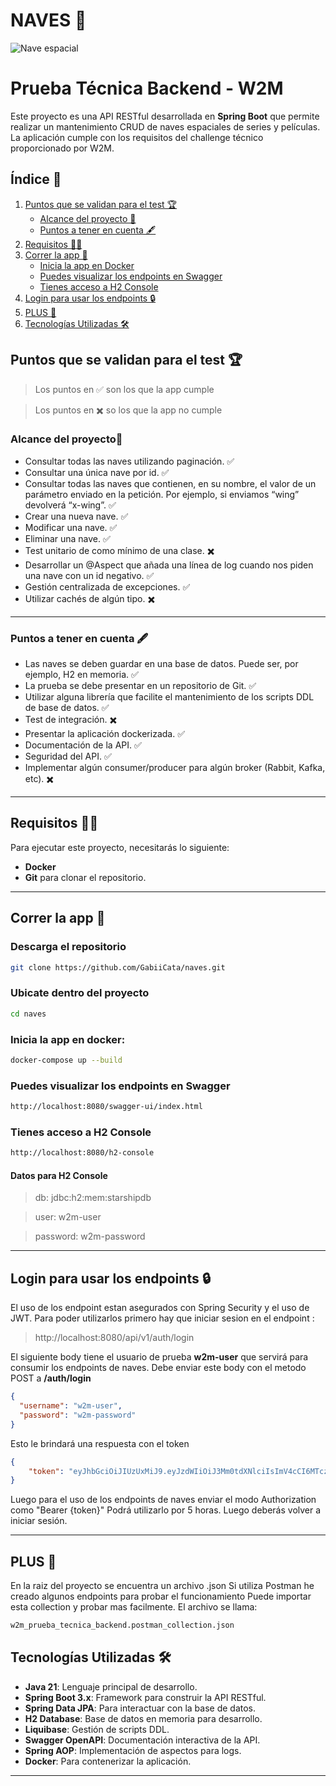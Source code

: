 #  **NAVES 🚀**

![Nave espacial](https://media2.giphy.com/media/v1.Y2lkPTc5MGI3NjExZWdsM3B2YnhjYmF5ZzU0YWY0cnNhcnd1NGl1dXA1dGUzZzNpN3A3YSZlcD12MV9pbnRlcm5hbF9naWZfYnlfaWQmY3Q9cw/sKeCondWadIiyKR4Hq/giphy.gif)

# Prueba Técnica Backend - W2M

Este proyecto es una API RESTful desarrollada en **Spring Boot** que permite realizar un mantenimiento CRUD de naves espaciales de series y películas. La aplicación cumple con los requisitos del challenge técnico proporcionado por W2M.

## Índice 📌
1. [Puntos que se validan para el test 🏆](#puntos-que-se-validan-para-el-test-)
    - [Alcance del proyecto 📃](#alcance-del-proyecto)
    - [Puntos a tener en cuenta 🖋️](#puntos-a-tener-en-cuenta-)
2. [Requisitos 👷‍♂️](#requisitos-)
3. [Correr la app 🚀](#correr-la-app-)
    - [Inicia la app en Docker](#inicia-la-app-en-docker-)
    - [Puedes visualizar los endpoints en Swagger](#puedes-visualizar-los-endpoints-en-swagger)
    - [Tienes acceso a H2 Console](#tienes-acceso-a-h2-console)
4. [Login para usar los endpoints 🔒](#login-para-usar-los-endpoints-)
5. [PLUS 🍷](#plus-)
6. [Tecnologías Utilizadas 🛠️](#tecnologías-utilizadas-)


## Puntos que se validan para el test 🏆
> Los puntos en ✅ son los que la app cumple

> Los puntos en ✖️ so los que la app no cumple

### **Alcance del proyecto📃**

- Consultar todas las naves utilizando paginación. ✅
- Consultar una única nave por id. ✅
- Consultar todas las naves que contienen, en su nombre, el valor de un parámetro enviado en la petición. Por ejemplo, si enviamos “wing” devolverá “x-wing”. ✅
- Crear una nueva nave. ✅
- Modificar una nave. ✅
- Eliminar una nave. ✅
- Test unitario de como mínimo de una clase. ✖️
- Desarrollar un @Aspect que añada una línea de log cuando nos piden una nave con un id negativo. ✅
- Gestión centralizada de excepciones. ✅
- Utilizar cachés de algún tipo. ✖️

---

### **Puntos a tener en cuenta 🖋️**

- Las naves se deben guardar en una base de datos. Puede ser, por ejemplo, H2 en memoria. ✅
- La prueba se debe presentar en un repositorio de Git. ✅
- Utilizar alguna librería que facilite el mantenimiento de los scripts DDL de base de datos. ✅
- Test de integración. ✖️
- Presentar la aplicación dockerizada. ✅
- Documentación de la API. ✅
- Seguridad del API. ✅
- Implementar algún consumer/producer para algún broker (Rabbit, Kafka, etc). ✖️
---

## **Requisitos 👷‍♂️**

Para ejecutar este proyecto, necesitarás lo siguiente:

- **Docker**
- **Git** para clonar el repositorio.

---

## **Correr la app 🚀**

### Descarga el repositorio
```bash
git clone https://github.com/GabiiCata/naves.git
```
### Ubicate dentro del proyecto
```bash
cd naves
```

### Inicia la app en docker: 

```bash
docker-compose up --build
```

### Puedes visualizar los endpoints en Swagger

```bash
http://localhost:8080/swagger-ui/index.html
```

### Tienes acceso a H2 Console


```bash
http://localhost:8080/h2-console
```

#### Datos para H2 Console
> db: jdbc:h2:mem:starshipdb

> user: w2m-user

> password: w2m-password

---

## Login para usar los endpoints 🔒

El uso de los endpoint estan asegurados con Spring Security y el uso de JWT.
Para poder utilizarlos primero hay que iniciar sesion en el endpoint :
> http://localhost:8080/api/v1/auth/login

El siguiente body tiene el usuario de prueba **w2m-user** que servirá para consumir los endpoints de naves.
Debe enviar este body con el metodo POST a **/auth/login**

```json
{
  "username": "w2m-user",
  "password": "w2m-password"
}
```

Esto le brindará una respuesta con el token 

```json
{
    "token": "eyJhbGciOiJIUzUxMiJ9.eyJzdWIiOiJ3Mm0tdXNlciIsImV4cCI6MTczOTUwMTEzNCwiaWF0IjoxNzM5NDgzMTM0fQ.XjY7_VdUolO1md1RUUnBl5Tefb-Y0P4TPQrfV6nfD1-Wp2k4Uekigxy4ChMD2Vy_xbi-gXTlGznAToThlAMPww"
}
```
Luego para el uso de los endpoints de naves enviar el modo Authorization como "Bearer {token}"
Podrá utilizarlo por 5 horas. Luego deberás volver a iniciar sesión.

---
## **PLUS 🍷**
En la raiz del proyecto se encuentra un archivo .json
Si utiliza Postman he creado algunos endpoints para probar el funcionamiento
Puede importar esta collection y probar mas facilmente.
El archivo se llama: 

```sh
w2m_prueba_tecnica_backend.postman_collection.json
```

## **Tecnologías Utilizadas 🛠️**

- **Java 21**: Lenguaje principal de desarrollo.
- **Spring Boot 3.x**: Framework para construir la API RESTful.
- **Spring Data JPA**: Para interactuar con la base de datos.
- **H2 Database**: Base de datos en memoria para desarrollo.
- **Liquibase**: Gestión de scripts DDL.
- **Swagger OpenAPI**: Documentación interactiva de la API.
- **Spring AOP**: Implementación de aspectos para logs.
- **Docker**: Para contenerizar la aplicación.

---


